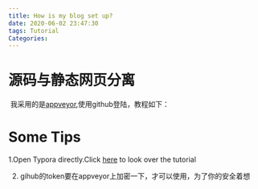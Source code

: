 ```yaml
---
title: How is my blog set up?
date: 2020-06-02 23:47:30
tags: Tutorial
Categories: 
---
```


# 源码与静态网页分离

​	我采用的是[appveyor](https://ci.appveyor.com/login),使用github登陆，教程如下：

# Some Tips

1.Open Typora directly.Click [here](https://www.dazhuanlan.com/2020/03/06/5e617a0666d9a/) to look over the tutorial

2. gihub的token要在appveyor上加密一下，才可以使用，为了你的安全着想